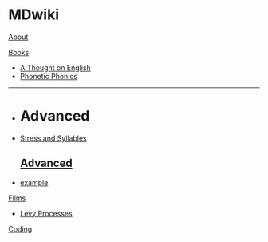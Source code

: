 # MDwiki

[About](index.md)

[Books]()

  * [A Thought on English](english/english-formula.md)
  * [Phonetic Phonics](english/Phonetic-Phonics.md)
- - - -
  * # Advanced

  * [Stress and Syllables](english/stress.md)

    ## [Advanced]()

  * [example](https://box.nju.edu.cn/d/e75178e13fc34ac09261/?p=%2F02%20%E8%AF%BE%E7%A8%8B%E8%AE%B2%E4%B9%89%2F%E7%AC%AC%E5%8D%81%E5%9B%9B%E5%91%A8(%E4%B8%AA%E4%BA%BA%E7%BD%91%E9%A1%B5)&mode=list)

[Films]()

  * [Levy Processes](math/levy_processes.md)

[Coding](coding/PythonNote.md)




<script src="https://polyfill.io/v3/polyfill.min.js?features=es6"></script>
<script id="MathJax-script" async src="https://cdn.jsdelivr.net/npm/mathjax@3/es5/tex-mml-chtml.js"></script>
